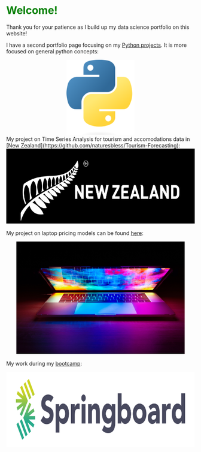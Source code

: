 <style>
  .image {
  display: grid;
  place-items: center;
  }
  
  h1 {
  color: green;
 }
</style>

<h1> Welcome! </h1>
Thank you for your patience as I build up my data science portfolio on this website!

I have a second portfolio page focusing on my [Python projects](https://naturesbless.github.io/100_Days_Python_Portfolio/). It is more focused on general python concepts:
<div class=image>
<a href="https://naturesbless.github.io/100_Days_Python_Portfolio/"><img src="photos/Python-logo-notext.svg.png" height=200></a>
</div>
My project on Time Series Analysis for tourism and accomodations data in [New Zealand](https://github.com/naturesbless/Tourism-Forecasting):

<div class=image>
<a href="https://github.com/naturesbless/Tourism-Forecasting"><img src="photos/new_zealand_banner.png" height=200></a>
</div>

My project on laptop pricing models can be found [here](https://github.com/naturesbless/LaptopPriceModeling):

<div class=image>
<a href="https://github.com/naturesbless/LaptopPriceModeling"><img src="photos/laptop_images.jpg" height=300></a>
</div>
                                                                                              
My work during my [bootcamp](https://github.com/naturesbless/SpringboardMay2022):
<div class=image>
<a href="https://github.com/naturesbless/SpringboardMay2022"><img src="photos/Springboard-logo-dark.jpg" height=200></a>
</div>

<!-- ### Markdown

Markdown is a lightweight and easy-to-use syntax for styling your writing. It includes conventions for

```markdown
Syntax highlighted code block

# Header 1
## Header 2
### Header 3

- Bulleted
- List

1. Numbered
2. List

**Bold** and _Italic_ and `Code` text

[Link](url) and ![Image](src)
```

For more details see [Basic writing and formatting syntax](https://docs.github.com/en/github/writing-on-github/getting-started-with-writing-and-formatting-on-github/basic-writing-and-formatting-syntax).

### Jekyll Themes

Your Pages site will use the layout and styles from the Jekyll theme you have selected in your [repository settings](https://github.com/naturesbless/naturesbless.github.io/settings/pages). The name of this theme is saved in the Jekyll `_config.yml` configuration file.

### Support or Contact

Having trouble with Pages? Check out our [documentation](https://docs.github.com/categories/github-pages-basics/) or [contact support](https://support.github.com/contact) and we’ll help you sort it out. --> 
